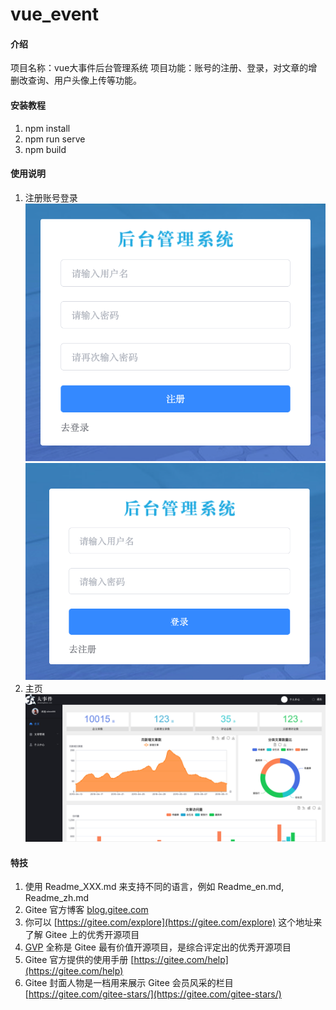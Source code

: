 # vue_event

#### 介绍
项目名称：vue大事件后台管理系统
项目功能：账号的注册、登录，对文章的增删改查询、用户头像上传等功能。


#### 安装教程

1.  npm install
2.  npm run serve
3.  npm build

#### 使用说明

1.  注册账号登录
![注册](src/assets/images/iShot_2022-06-07_12.00.30.png)
![登录](src/assets/images/iShot_2022-06-07_12.00.19.png)
2.  主页
![主页](src/assets/images/iShot_2022-06-07_12.01.10.png)


#### 特技

1.  使用 Readme\_XXX.md 来支持不同的语言，例如 Readme\_en.md, Readme\_zh.md
2.  Gitee 官方博客 [blog.gitee.com](https://blog.gitee.com)
3.  你可以 [https://gitee.com/explore](https://gitee.com/explore) 这个地址来了解 Gitee 上的优秀开源项目
4.  [GVP](https://gitee.com/gvp) 全称是 Gitee 最有价值开源项目，是综合评定出的优秀开源项目
5.  Gitee 官方提供的使用手册 [https://gitee.com/help](https://gitee.com/help)
6.  Gitee 封面人物是一档用来展示 Gitee 会员风采的栏目 [https://gitee.com/gitee-stars/](https://gitee.com/gitee-stars/)

